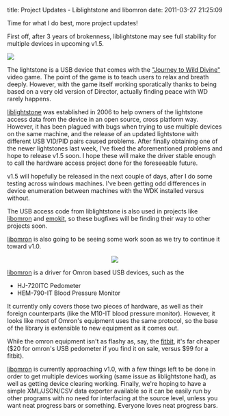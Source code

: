 title: Project Updates - Liblightstone and libomron
date: 2011-03-27 21:25:09 

Time for what I do best, more project updates!

First off, after 3 years of brokenness, liblightstone may see full
stability for multiple devices in upcoming v1.5.

![](//images/2011-03-27-liblightstone-libomron-project-updates/wildivine2-m.jpg)

The lightstone is a USB device that comes with the
["Journey to Wild Divine"][1] video game. The point of the game is to
teach users to relax and breath deeply. However, with the game itself
working sporatically thanks to being based on a very old version of
Director, actually finding peace with WD rarely happens.

[liblightstone][2] was established in 2006 to help owners of the
lightstone access data from the device in an open source, cross
platform way. However, it has been plagued with bugs when trying to
use multiple devices on the same machine, and the release of an
updated lightstone with different USB VID/PID pairs caused
problems. After finally obtaining one of the newer lightstones last
week, I've fixed the aforementioned problems and hope to release v1.5
soon. I hope these will make the driver stable enough to call the
hardware access project done for the foreseeable future.

v1.5 will hopefully be released in the next couple of days, after I do
some testing across windows machines. I've been getting odd
differences in device enumeration between machines with the WDK
installed versus without.

The USB access code from liblightstone is also used in projects like
[libomron][3] and [emokit][4], so these bugfixes will be finding their
way to other projects soon.

[libomron][3] is also going to be seeing some work soon as we try to
continue it toward v1.0.

<CENTER><A HREF='http://github.com/openyou/libomron'><IMG SRC='//images/2011-03-27-liblightstone-libomron-project-updates/omron-pedometer.jpg' /></A></CENTER>

[libomron][3] is a driver for Omron based USB devices, such as the

- HJ-720ITC Pedometer
- HEM-790-IT Blood Pressure Monitor

It currently only covers those two pieces of hardware, as well as
their foreign counterparts (like the M10-IT blood pressure
monitor). However, it looks like most of Omron's equipment uses the
same protocol, so the base of the library is extensible to new
equipment as it comes out.

While the omron equipment isn't as flashy as, say, the [fitbit][5],
it's far cheaper ($20 for omron's USB pedometer if you find it on
sale, versus $99 for a fitbit). 

[libomron][3] is currently approaching v1.0, with a few things left to
be done in order to get multiple devices working (same issue as
liblightstone had), as well as getting device clearing
working. Finally, we're hoping to have a simple XML/JSON/CSV data
exporter available so it can be easily run by other programs with no
need for interfacing at the source level, unless you want neat
progress bars or something. Everyone loves neat progress bars.

[1]: http://www.wilddivine.com
[2]: http://github.com/openyou/liblightstone
[3]: http://github.com/openyou/libomron
[4]: http://www.github.com/qdot/emokit
[5]: http://www.fitbit.com
